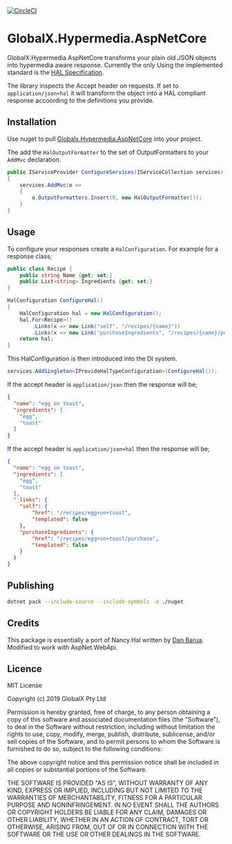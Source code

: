[![CircleCI](https://circleci.com/gh/GlobalX/GlobalX.Hypermedia.AspNetCore.svg?style=svg)](https://circleci.com/gh/GlobalX/GlobalX.Hypermedia.AspNetCore)

# GlobalX.Hypermedia.AspNetCore

GlobalX.Hypermedia.AspNetCore transforms your plain old JSON objects into hypermedia aware response. Currently the only
Using the implemented standard is the [HAL Specification](https://tools.ietf.org/html/draft-kelly-json-hal-00).

The library inspects the Accept header on requests. If set to `application/json+hal` it will transform the object into
a HAL compliant response accoording to the definitions you provide.

## Installation

Use nuget to pull [Globalx.Hypermedia.AspNetCore](https://www.nuget.org/packages/Globalx.Hypermedia.AspNetCore/) into 
your project.

The add the `HalOutputFormatter` to the set of OutputFormatters to your `AddMvc` declaration.

```c#
public IServiceProvider ConfigureServices(IServiceCollection services)
{
    services.AddMvc(o =>
    {
        o.OutputFormatters.Insert(0, new HalOutputFormatter());   
    }
} 
```

## Usage

To configure your responses create a `HalConfiguration`. For example for a response class;

```c#
public class Recipe {
    public string Name {get; set;}
    public List<string> Ingredients {get; set;}
}
```



```c#
HalConfiguration ConfigureHal()
{
    HalConfiguration hal = new HalConfiguration();
    hal.For<Recipe>()
        .Links(x => new Link("self", "/recipes/{name}"))
        .Links(x => new Link("purchaseIngredients", "/recipes/{name}/purchase"))
    return hal;
}
```

This HalConfiguration is then introduced into the DI system.

```c#
services.AddSingleton<IProvideHalTypeConfiguration>(ConfigureHal());
```

If the accept header is `application/json` then the response will be;

```json
{
  "name": "egg on toast",
  "ingredients": [
    "egg",
    "toast"
  ]
}

```

If the accept header is `application/json+hal` then the response will be;


```json
{
  "name": "egg on toast",
  "ingredients": [
    "egg",
    "toast"
  ],
  "_links": {
    "self": {
        "href": "/recipes/egg+on+toast",
        "templated": false
    },
    "purchaseIngredients": {
        "href": "/recipes/egg+on+toast/purchase",
        "templated": false
    }
  }
}

```

## Publishing

```bash
dotnet pack --include-source --include-symbols -o ./nuget

```


## Credits

This package is essentially a port of Nancy.Hal written by [Dan Barua](https://github.com/danbarua). Modified to
work with AspNet.WebApi.

## Licence

MIT License

Copyright (c) 2019 GlobalX Pty Ltd

Permission is hereby granted, free of charge, to any person obtaining a copy
of this software and associated documentation files (the "Software"), to deal
in the Software without restriction, including without limitation the rights
to use, copy, modify, merge, publish, distribute, sublicense, and/or sell
copies of the Software, and to permit persons to whom the Software is
furnished to do so, subject to the following conditions:

The above copyright notice and this permission notice shall be included in all
copies or substantial portions of the Software.

THE SOFTWARE IS PROVIDED "AS IS", WITHOUT WARRANTY OF ANY KIND, EXPRESS OR
IMPLIED, INCLUDING BUT NOT LIMITED TO THE WARRANTIES OF MERCHANTABILITY,
FITNESS FOR A PARTICULAR PURPOSE AND NONINFRINGEMENT. IN NO EVENT SHALL THE
AUTHORS OR COPYRIGHT HOLDERS BE LIABLE FOR ANY CLAIM, DAMAGES OR OTHER
LIABILITY, WHETHER IN AN ACTION OF CONTRACT, TORT OR OTHERWISE, ARISING FROM,
OUT OF OR IN CONNECTION WITH THE SOFTWARE OR THE USE OR OTHER DEALINGS IN THE
SOFTWARE.

